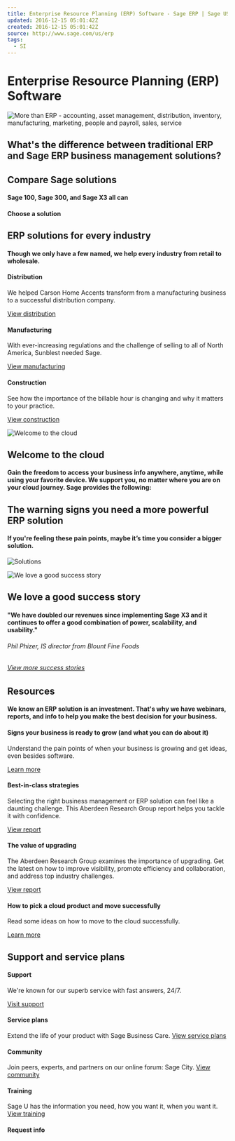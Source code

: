 ```yaml
---
title: Enterprise Resource Planning (ERP) Software - Sage ERP | Sage US
updated: 2016-12-15 05:01:42Z
created: 2016-12-15 05:01:42Z
source: http://www.sage.com/us/erp
tags:
  - SI
---
```


# Enterprise Resource Planning (ERP) Software

![More than ERP - accounting, asset management, distribution, inventory, manufacturing, marketing, people and payroll, sales, service](../_resources/a819756b217944a7ca700249e119f5d9.jpg)

## What's the difference between traditional ERP and Sage ERP business management solutions?

## Compare Sage solutions

#### Sage 100, Sage 300, and Sage X3 all can

#### Choose a solution

## ERP solutions for every industry

#### Though we only have a few named, we help every industry from retail to wholesale.

#### Distribution

We helped Carson Home Accents transform from a manufacturing business to a successful distribution company.

[View distribution](http://www.sage.com/us/industry/wholesale-distribution)

#### Manufacturing

With ever-increasing regulations and the challenge of selling to all of North America, Sunblest needed Sage.

[View manufacturing](http://www.sage.com/us/industry/manufacturing)

#### Construction

See how the importance of the billable hour is changing and why it matters to your practice.

[View construction](http://www.sage.com/us/sage-construction-and-real-estate)

![Welcome to the cloud](../_resources/9a014274d480216fde41a7dd6a89b435.jpg)

## Welcome to the cloud

#### Gain the freedom to access your business info anywhere, anytime, while using your favorite device. We support you, no matter where you are on your cloud journey. Sage provides the following:

## The warning signs you need a more powerful ERP solution

#### If you're feeling these pain points, maybe it’s time you consider a bigger solution.

![Solutions](../_resources/fdc38c11fb1442a8629f95d72879f474.png)

![We love a good success story](../_resources/5085df2e1e88576e2d3ae0c62fb899a0.jpg)

## We love a good success story

#### "We have doubled our revenues since implementing Sage X3 and it continues to offer a good combination of power, scalability, and usability."

###### Phil Phizer, IS director from Blount Fine Foods

###### [View more success stories](http://www.sage.com/us/erp/success-stories)

## Resources

#### We know an ERP solution is an investment. That's why we have webinars, reports, and info to help you make the best decision for your business.

#### Signs your business is ready to grow (and what you can do about it)

Understand the pain points of when your business is growing and get ideas, even besides software.

[Learn more](http://www.sage.com/us/Sage-Advice/Articles/18369/2016/1/8/Signs-your-business-is-ready-to-grow)

#### Best-in-class strategies

Selecting the right business management or ERP solution can feel like a daunting challenge. This Aberdeen Research Group report helps you tackle it with confidence.

[View report](http://www.sage.com/us/erp#)

#### The value of upgrading

The Aberdeen Research Group examines the importance of upgrading. Get the latest on how to improve visibility, promote efficiency and collaboration, and address top industry challenges.

[View report](http://www.sage.com/us/erp#)

#### How to pick a cloud product and move successfully

Read some ideas on how to move to the cloud successfully.

[Learn more](http://www.sage.com/us/Sage-Advice/Articles/18359/2015/5/9/How-to-choose-a-cloud-product-and-move-to-it-successfully)

## Support and service plans

#### Support

We're known for our superb service with fast answers, 24/7.

[Visit support](https://support.na.sage.com/selfservice/microsites/microsite.do)

#### Service plans

Extend the life of your product with Sage Business Care.
[View service plans](http://www.sage.com/us/erp/sage-business-care)

#### Community

Join peers, experts, and partners on our online forum: Sage City.
[View community](http://sagecity.na.sage.com/)

#### Training

Sage U has the information you need, how you want it, when you want it.
[View training](http://sageu.com/)

#### Request info